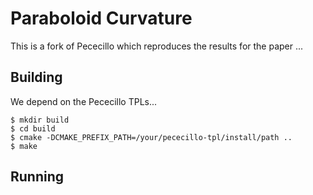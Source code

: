 # Paraboloid Curvature

This is a fork of Pececillo which reproduces the results for the paper ...

## Building

We depend on the Pececillo TPLs...

    $ mkdir build
    $ cd build
    $ cmake -DCMAKE_PREFIX_PATH=/your/pececillo-tpl/install/path ..
    $ make

## Running
